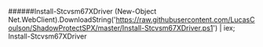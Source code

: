 
######Install-Stcvsm67XDriver
(New-Object Net.WebClient).DownloadString('https://raw.githubusercontent.com/LucasCoulson/ShadowProtectSPX/master/Install-Stcvsm67XDriver.ps1') | iex; Install-Stcvsm67XDriver
